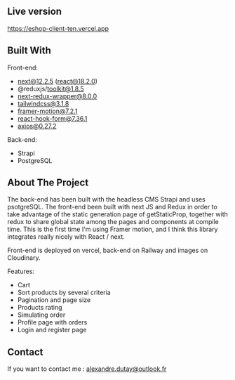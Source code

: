 ## Live version
https://eshop-client-ten.vercel.app


## Built With

Front-end:
- next@12.2.5 (react@18.2.0)
- @reduxjs/toolkit@1.8.5
- next-redux-wrapper@8.0.0
- tailwindcss@3.1.8
- framer-motion@7.2.1
- react-hook-form@7.36.1
- axios@0.27.2

Back-end:
- Strapi
- PostgreSQL


## About The Project
The back-end has been built with the headless CMS Strapi and uses psotgreSQL.
The front-end been built with next JS and Redux in order to take advantage of the static generation page of getStaticProp, together with redux to share global state among the pages and components at compile time.
This is the first time I'm using Framer motion, and I think this library integrates really nicely with React / next.

Front-end is deployed on vercel, back-end on Railway and images on Cloudinary.

Features: 
- Cart
- Sort products by several criteria
- Pagination and page size
- Products rating
- Simulating order
- Profile page with orders
- Login and register page

## Contact
If you want to contact me : alexandre.dutay@outlook.fr


